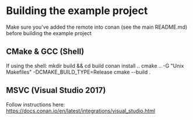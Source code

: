 # Building the example project
Make sure you've added the remote into conan (see the main README.md) before building the example project

## CMake & GCC (Shell)
If using the shell:
mkdir build && cd build
conan install ..
cmake .. -G "Unix Makefiles" -DCMAKE_BUILD_TYPE=Release
cmake --build .

## MSVC (Visual Studio 2017)
Follow instructions here: https://docs.conan.io/en/latest/integrations/visual_studio.html